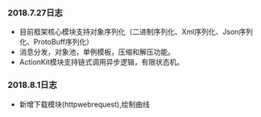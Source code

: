 ### 2018.7.27日志
* 目前框架核心模块支持对象序列化（二进制序列化、Xml序列化、Json序列化、ProtoBuff序列化）
* 消息分发，对象池，单例模板，压缩和解压功能。
* ActionKit模块支持链式调用异步逻辑，有限状态机。
### 2018.8.1日志
* 新增下载模块(httpwebrequest),绘制曲线